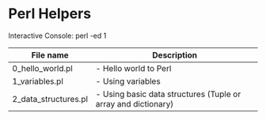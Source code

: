 # Perl Helpers

Interactive Console:
perl -ed 1

| File name        		| Description 												   |
| --------------------- |------------------------------------------------------------- |
| 0_hello_world.pl 		| - Hello world to Perl |
| 1_variables.pl 		| - Using variables |
| 2_data_structures.pl	| - Using basic data structures (Tuple or array and dictionary) |